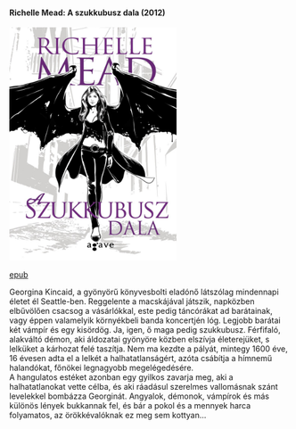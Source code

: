 #### <a name="id_1509">Richelle Mead: A szukkubusz dala (2012)</a>
<img src="https://github.com/BercziSandor/calibre_lib/raw/main/Richelle%20Mead/A%20szukkubusz%20dala%20%281509%29/cover.jpg" alt="cover" width="300"/>

[epub](https://github.com/BercziSandor/calibre_lib/raw/main/Richelle%20Mead/A%20szukkubusz%20dala%20%281509%29/A%20szukkubusz%20dala%20-%20Richelle%20Mead.epub)
<div>
<p>Georgina Kincaid, a gyönyörű könyvesbolti eladónő látszólag mindennapi életet él Seattle-ben. Reggelente a macskájával játszik, napközben elbűvölően csacsog a vásárlókkal, este pedig táncórákat ad barátainak, vagy éppen valamelyik környékbeli banda koncertjén lóg. Legjobb barátai két vámpír és egy kisördög. Ja, igen, ő maga pedig szukkubusz. Férfifaló, alakváltó démon, aki áldozatai gyönyöre közben elszívja életerejüket, s lelküket a kárhozat felé taszítja. Nem ma kezdte a pályát, mintegy 1600 éve, 16 évesen adta el a lelkét a halhatatlanságért, azóta csábítja a hímnemű halandókat, főnökei legnagyobb megelégedésére.<br>A hangulatos estéket azonban egy gyilkos zavarja meg, aki a halhatatlanokat vette célba, és aki ráadásul szerelmes vallomásnak szánt levelekkel bombázza Georginát. Angyalok, démonok, vámpírok és más különös lények bukkannak fel, és bár a pokol és a mennyek harca folyamatos, az örökkévalóknak ez meg sem kottyan…</p></div>

